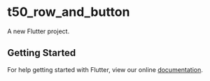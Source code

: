# t50_row_and_button

A new Flutter project.

## Getting Started

For help getting started with Flutter, view our online
[documentation](http://flutter.io/).
